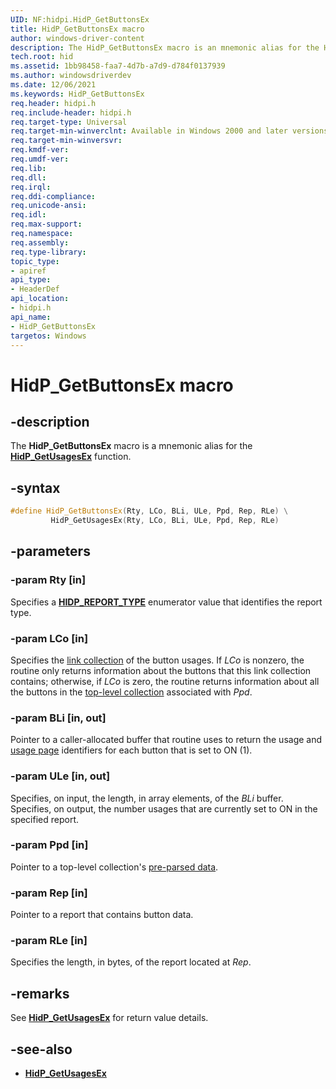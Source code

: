 ```yaml
---
UID: NF:hidpi.HidP_GetButtonsEx
title: HidP_GetButtonsEx macro
author: windows-driver-content
description: The HidP_GetButtonsEx macro is an mnemonic alias for the HidP_GetUsagesEx function.
tech.root: hid
ms.assetid: 1bb98458-faa7-4d7b-a7d9-d784f0137939
ms.author: windowsdriverdev
ms.date: 12/06/2021
ms.keywords: HidP_GetButtonsEx
req.header: hidpi.h
req.include-header: hidpi.h
req.target-type: Universal
req.target-min-winverclnt: Available in Windows 2000 and later versions of Windows.
req.target-min-winversvr:
req.kmdf-ver:
req.umdf-ver:
req.lib:
req.dll:
req.irql: 
req.ddi-compliance:
req.unicode-ansi:
req.idl:
req.max-support:
req.namespace:
req.assembly:
req.type-library: 
topic_type: 
- apiref
api_type: 
- HeaderDef
api_location: 
- hidpi.h
api_name: 
- HidP_GetButtonsEx
targetos: Windows
---
```


# HidP_GetButtonsEx macro

## -description

The **HidP_GetButtonsEx** macro is a mnemonic alias for the [**HidP_GetUsagesEx**](./nf-hidpi-hidp_getusagesex.md) function.

## -syntax

```cpp
#define HidP_GetButtonsEx(Rty, LCo, BLi, ULe, Ppd, Rep, RLe) \
         HidP_GetUsagesEx(Rty, LCo, BLi, ULe, Ppd, Rep, RLe)
```

## -parameters

### -param Rty [in]

Specifies a [**HIDP_REPORT_TYPE**](./ne-hidpi-_hidp_report_type.md) enumerator value that identifies the report type.

### -param LCo [in]

Specifies the [link collection](/windows-hardware/drivers/hid/link-collections) of the button usages. If *LCo* is nonzero, the routine only returns information about the buttons that this link collection contains; otherwise, if *LCo* is zero, the routine returns information about all the buttons in the [top-level collection](/windows-hardware/drivers/hid/top-level-collections) associated with *Ppd*.

### -param BLi [in, out]

Pointer to a caller-allocated buffer that routine uses to return the usage and [usage page](/windows-hardware/drivers/hid/hid-usages) identifiers for each button that is set to ON (1).

### -param ULe [in, out]

Specifies, on input, the length, in array elements, of the *BLi* buffer. Specifies, on output, the number usages that are currently set to ON in the specified report.

### -param Ppd [in]

Pointer to a top-level collection's [pre-parsed data](/windows-hardware/drivers/hid/preparsed-data).

### -param Rep [in]

Pointer to a report that contains button data.

### -param RLe [in]

Specifies the length, in bytes, of the report located at *Rep*.

## -remarks

See [**HidP_GetUsagesEx**](./nf-hidpi-hidp_getusagesex.md) for return value details.

## -see-also

- [**HidP_GetUsagesEx**](./nf-hidpi-hidp_getusagesex.md)